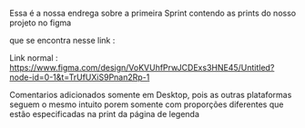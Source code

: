 Essa é a nossa endrega sobre a primeira Sprint contendo as prints do nosso projeto no figma

que se encontra nesse link :


Link normal : https://www.figma.com/design/VoKVUhfPrwJCDExs3HNE45/Untitled?node-id=0-1&t=TrUfUXiS9Pnan2Rp-1

Comentarios adicionados somente em Desktop, pois as outras plataformas seguem o mesmo intuito porem somente com proporções diferentes que estão especificadas na print da página de legenda
